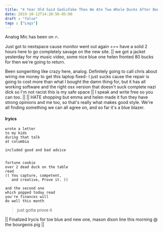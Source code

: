 ```yaml
---
title: "4 Year Old Said GodisFake Then We Ate Two Whole Ducks After Bowling"
date: 2019-10-12T14:28:56-05:00
draft : "false"
tags : ["Logs"]
---
```


Analog Mic has been on 🔥.

<!--more-->

Just got to nextspace cause monitor went out again === have a solid 2 hours here to go completely savage on the new site. || we got a jacket yesterday for my music video, some nice blue one helen fronted 80 bucks for then we're going to return.

Been songwriting like crazy here, analog. Definitely going to call chris about wiring me money to get this laptop fixed- I just sucks cause the repair is going to cost more than what I bought the damn thing for, but it has all working software and the right osx version that doesn't suck complete nazi dick so I'm not racist this is my safe space || I speak and write free so you can too. || || HATE shopping but emma and helen made it fun they have strong opinions and me too, so that's really what makes good style. We're all finding something we can all agree on, and so far it's a blue blazer.


#### lryics

```
wrote a letter
to my kids
during that talk
at columbia

included good and bad advice


fortune cookie
over 2 dead duck on the table
read
(( You capture, competent,
   and creative, Prove it. ))

and the second one
which popped today read
you're finances will
do well this month
```

> just gotta prove it

|| Finalized lrycis for toe blue and new one, mason dixon line this morning @ the bourgeois pig ||
